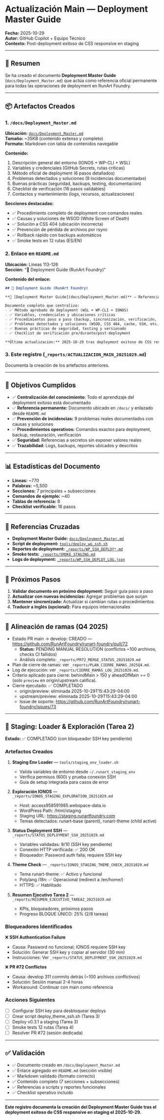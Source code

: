 # Actualización Main — Deployment Master Guide

**Fecha:** 2025-10-29  
**Autor:** GitHub Copilot + Equipo Técnico  
**Contexto:** Post-deployment exitoso de CSS responsive en staging

---

## 📝 Resumen

Se ha creado el documento **Deployment Master Guide** (`docs/Deployment_Master.md`) que actúa como referencia oficial permanente para todas las operaciones de deployment en RunArt Foundry.

---

## 📦 Artefactos Creados

### 1. `/docs/Deployment_Master.md`

**Ubicación:** [`docs/Deployment_Master.md`](../docs/Deployment_Master.md)  
**Tamaño:** ~35KB (contenido extenso y completo)  
**Formato:** Markdown con tabla de contenidos navegable

**Contenido:**
1. Descripción general del entorno (IONOS + WP-CLI + WSL)
2. Variables y credenciales (GitHub Secrets, rutas críticas)
3. Método oficial de deployment (6 pasos detallados)
4. Problemas detectados y soluciones (9 incidencias documentadas)
5. Buenas prácticas (seguridad, backups, testing, documentación)
6. Checklist de verificación (16 pasos validables)
7. Contactos y mantenimiento (logs, recursos, actualizaciones)

**Secciones destacadas:**
- ✅ Procedimiento completo de deployment con comandos reales
- ✅ Causas y soluciones de WSOD (White Screen of Death)
- ✅ Solución a CSS 404 (ubicación incorrecta)
- ✅ Prevención de pérdida de archivos por rsync
- ✅ Rollback rápido con backups automáticos
- ✅ Smoke tests en 12 rutas (ES/EN)

### 2. Enlace en `README.md`

**Ubicación:** Líneas 113-126  
**Sección:** "🔧 Deployment Guide (RunArt Foundry)"

**Contenido del enlace:**
```markdown
## 🔧 Deployment Guide (RunArt Foundry)

**📘 [Deployment Master Guide](docs/Deployment_Master.md)** — Referencia oficial de deployment

Documento completo que centraliza:
- ✅ Método aprobado de deployment (WSL + WP-CLI + IONOS)
- ✅ Variables, credenciales y ubicaciones críticas
- ✅ Procedimientos paso a paso (backup, sincronización, verificación, rollback)
- ✅ Problemas detectados y soluciones (WSOD, CSS 404, cache, SSH, etc.)
- ✅ Buenas prácticas de seguridad, testing y versionado
- ✅ Checklist de verificación pre/durante/post-deployment

**Última actualización:** 2025-10-29 tras deployment exitoso de CSS responsive
```

### 3. Este registro (`_reports/ACTUALIZACION_MAIN_20251029.md`)

Documenta la creación de los artefactos anteriores.

---

## 🎯 Objetivos Cumplidos

- ✅ **Centralización del conocimiento:** Todo el aprendizaje del deployment exitoso está documentado
- ✅ **Referencia permanente:** Documento ubicado en `/docs/` y enlazado desde `README.md`
- ✅ **Prevención de incidencias:** 9 problemas reales documentados con causas y soluciones
- ✅ **Procedimientos operativos:** Comandos exactos para deployment, backup, restauración, verificación
- ✅ **Seguridad:** Referencias a secretos sin exponer valores reales
- ✅ **Trazabilidad:** Logs, backups, reportes ubicados y descritos

---

## 📊 Estadísticas del Documento

- **Líneas:** ~770
- **Palabras:** ~5,500
- **Secciones:** 7 principales + subsecciones
- **Comandos de ejemplo:** ~40
- **Tablas de referencia:** 8
- **Checklist verificable:** 16 pasos

---

## 🔗 Referencias Cruzadas

- **Deployment Master Guide:** [`docs/Deployment_Master.md`](../docs/Deployment_Master.md)
- **Script de deployment:** [`tools/deploy_wp_ssh.sh`](../tools/deploy_wp_ssh.sh)
- **Reportes de deployment:** [`_reports/WP_SSH_DEPLOY*.md`](../reports/)
- **Smoke tests:** [`_reports/SMOKE_STAGING.md`](./SMOKE_STAGING.md)
- **Logs de deployment:** [`_reports/WP_SSH_DEPLOY_LOG.json`](./WP_SSH_DEPLOY_LOG.json)

---

## 🚀 Próximos Pasos

1. **Validar documento en próximo deployment:** Seguir guía paso a paso
2. **Actualizar con nuevas incidencias:** Agregar problemas que surjan
3. **Mantener sincronizado:** Actualizar si cambian rutas o procedimientos
4. **Traducir a inglés (opcional):** Para equipos internacionales

---

## 🔀 Alineación de ramas (Q4 2025)

- Estado PR main → develop: CREADO — https://github.com/RunArtFoundry/runart-foundry/pull/72
  - **Status:** PENDING MANUAL RESOLUTION (conflictos ~100 archivos, checks CI fallidos)
  - Análisis completo: `_reports/PR72_MERGE_STATUS_20251029.md`
- Plan de cierre de ramas: ver `_reports/PLAN_CIERRE_RAMAS_2025Q4.md`.
- Log de ejecución: ver `_reports/CIERRE_RAMAS_LOG_20251029.md`.
- Criterio aplicado para cierre: behindMain > 150 y aheadOfMain == 0 (solo `preview` en origin/upstream califica).
- Cierre ejecutado: ✅ COMPLETADO
  - origin/preview: eliminada 2025-10-29T15:43:29-04:00
  - upstream/preview: eliminada 2025-10-29T15:43:29-04:00
  - Issue de soporte: https://github.com/RunArtFoundry/runart-foundry/issues/73

---

## 🔧 Staging: Loader & Exploración (Tarea 2)

**Estado:** ✅ COMPLETADO (con bloqueador SSH key pendiente)

### Artefactos Creados

1. **Staging Env Loader** — `tools/staging_env_loader.sh`
   - Valida variables de entorno desde `~/.runart_staging_env`
   - Verifica permisos (600) y prueba conexión SSH
   - Guía de setup integrada para casos de error

2. **Exploración IONOS** — `_reports/IONOS_STAGING_EXPLORATION_20251029.md`
   - Host: access958591985.webspace-data.io
   - WordPress Path: /html/staging
   - Staging URL: https://staging.runartfoundry.com
   - Temas detectados: runart-base (parent), runart-theme (child active)

3. **Status Deployment SSH** — `_reports/STATUS_DEPLOYMENT_SSH_20251029.md`
   - Variables validadas: 9/10 (SSH key pendiente)
   - Conexión HTTP verificada: ✅ 200 OK
   - Bloqueador: Password auth falla; requiere SSH key

4. **Theme Check** — `_reports/IONOS_STAGING_THEME_CHECK_20251029.md`
   - Tema runart-theme: ✅ Activo y funcional
   - Polylang i18n: ✅ Operacional (redirect a /en/home/)
   - HTTPS: ✅ Habilitado

5. **Resumen Ejecutivo Tarea 2** — `_reports/RESUMEN_EJECUTIVO_TAREA2_20251029.md`
   - KPIs, bloqueadores, próximos pasos
   - Progreso BLOQUE ÚNICO: 25% (2/8 tareas)

### Bloqueadores Identificados

❌ **SSH Authentication Failure**
   - Causa: Password no funcional; IONOS requiere SSH key
   - Solución: Generar SSH key y copiar al servidor (30 min)
   - Instrucciones: Ver `_reports/STATUS_DEPLOYMENT_SSH_20251029.md`

❌ **PR #72 Conflictos**
   - Causa: develop 311 commits detrás (~100 archivos conflictivos)
   - Solución: Sesión manual 2-4 horas
   - Workaround: Continuar con main como referencia

### Acciones Siguientes

- [ ] Configurar SSH key para desbloquear deploys
- [ ] Crear script deploy_theme_ssh.sh (Tarea 3)
- [ ] Deploy v0.3.1 a staging (Tarea 3)
- [ ] Smoke tests 12 rutas (Tarea 4)
- [ ] Resolver PR #72 (sesión dedicada)

---

## ✅ Validación

- ✅ Documento creado en `/docs/Deployment_Master.md`
- ✅ Enlace agregado en `README.md` (sección visible)
- ✅ Markdown validado (formato correcto)
- ✅ Contenido completo (7 secciones + subsecciones)
- ✅ Referencias a scripts y reportes funcionales
- ✅ Checklist operativo incluido

---

**Este registro documenta la creación del Deployment Master Guide tras el deployment exitoso de CSS responsive en staging el 2025-10-29.**
